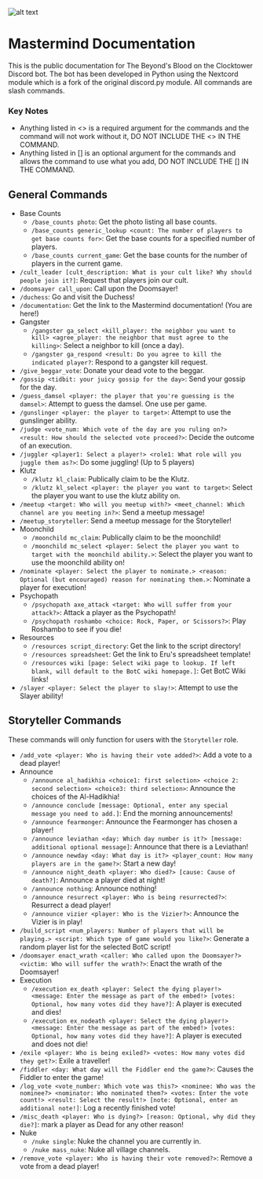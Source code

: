 ![alt text](https://i.ibb.co/hs2Ym63/mastermind.png "Mastermind Logo")
# Mastermind Documentation
This is the public documentation for The Beyond's Blood on the Clocktower Discord bot. The bot has been developed in Python using the Nextcord module which is a fork of the original discord.py module. All commands are slash commands.
### Key Notes
* Anything listed in <> is a required argument for the commands and the command will not work without it, DO NOT INCLUDE THE <> IN THE COMMAND.
* Anything listed in [] is an optional argument for the commands and allows the command to use what you add, DO NOT INCLUDE THE [] IN THE COMMAND.
## General Commands
* Base Counts
  * `/base_counts photo`: Get the photo listing all base counts.
  * `/base_counts generic_lookup <count: The number of players to get base counts for>`: Get the base counts for a specified number of players.
  * `/base_counts current_game`: Get the base counts for the number of players in the current game.
* `/cult_leader [cult_description: What is your cult like? Why should people join it?]`: Request that players join our cult.
* `/doomsayer call_upon`: Call upon the Doomsayer!
* `/duchess`: Go and visit the Duchess!
* `/documentation`: Get the link to the Mastermind documentation! (You are here!)
* Gangster
  * `/gangster ga_select <kill_player: the neighbor you want to kill> <agree_player: the neighbor that must agree to the killing>`: Select a neighbor to kill (once a day).
  * `/gangster ga_respond <result: Do you agree to kill the indicated player?`: Respond to a gangster kill request.
* `/give_beggar_vote`: Donate your dead vote to the beggar.
* `/gossip <tidbit: your juicy gossip for the day>`: Send your gossip for the day.
* `/guess_damsel <player: the player that you're guessing is the damsel>`: Attempt to guess the damsel. One use per game.
* `/gunslinger <player: the player to target>`: Attempt to use the gunslinger ability.
* `/judge <vote_num: Which vote of the day are you ruling on?> <result: How should the selected vote proceed?>`: Decide the outcome of an execution.
* `/juggler <player1: Select a player!> <role1: What role will you juggle them as?>`: Do some juggling! (Up to 5 players)
* Klutz
  * `/klutz kl_claim`: Publically claim to be the Klutz.
  * `/klutz kl_select <player: the player you want to target>`: Select the player you want to use the klutz ability on.
* `/meetup <target: Who will you meetup with?> <meet_channel: Which channel are you meeting in?>`: Send a meetup message!
* `/meetup_storyteller`: Send a meetup message for the Storyteller!
* Moonchild
  * `/moonchild mc_claim`: Publically claim to be the moonchild!
  * `/moonchild mc_select <player: Select the player you want to target with the moonchild ability.>`: Select the player you want to use the moonchild ability on!
* `/nominate <player: Select the player to nominate.> <reason: Optional (but encouraged) reason for nominating them.>`: Nominate a player for execution!
* Psychopath
  * `/psychopath axe_attack <target: Who will suffer from your attack?>`: Attack a player as the Psychopath!
  * `/psychopath roshambo <choice: Rock, Paper, or Scissors?>`: Play Roshambo to see if you die!
* Resources
  * `/resources script_directory`: Get the link to the script directory!
  * `/resources spreadsheet`: Get the link to Eru's spreadsheet template!
  * `/resources wiki [page: Select wiki page to lookup. If left blank, will default to the BotC wiki homepage.]`: Get BotC Wiki links!
* `/slayer <player: Select the player to slay!>`: Attempt to use the Slayer ability!

## Storyteller Commands
These commands will only function for users with the `Storyteller` role.
* `/add_vote <player: Who is having their vote added?>`: Add a vote to a dead player!
* Announce
  * `/announce al_hadikhia <choice1: first selection> <choice 2: second selection> <choice3: third selection>`: Announce the choices of the Al-Hadikhia!
  * `/announce conclude [message: Optional, enter any special message you need to add.]`: End the morning announcements!
  * `/announce fearmonger`: Announce the Fearmonger has chosen a player!
  * `/announce leviathan <day: Which day number is it?> [message: additional optional message]`: Announce that there is a Leviathan!
  * `/announce newday <day: What day is it?> <player_count: How many players are in the game?>`: Start a new day!
  * `/announce night_death <player: Who died?> [cause: Cause of death?]`: Announce a player died at night!
  * `/announce nothing`: Announce nothing!
  * `/announce resurrect <player: Who is being resurrected?>`: Resurrect a dead player!
  * `/announce vizier <player: Who is the Vizier?>`: Announce the Vizier is in play!
* `/build_script <num_players: Number of players that will be playing.> <script: Which type of game would you like?>`: Generate a random player list for the selected BotC script!
* `/doomsayer enact_wrath <caller: Who called upon the Doomsayer?> <victim: Who will suffer the wrath?>`: Enact the wrath of the Doomsayer!
* Execution
  * `/execution ex_death <player: Select the dying player!> <message: Enter the message as part of the embed!> [votes: Optional, how many votes did they have?]`: A player is executed and dies!
  * `/execution ex_nodeath <player: Select the dying player!> <message: Enter the message as part of the embed!> [votes: Optional, how many votes did they have?]`: A player is executed and does not die!
* `/exile <player: Who is being exiled?> <votes: How many votes did they get?>`: Exile a traveller!
* `/fiddler <day: What day will the Fiddler end the game?>`: Causes the Fiddler to enter the game!
* `/log_vote <vote_number: Which vote was this?> <nominee: Who was the nominee?> <nominator: Who nominated them?> <votes: Enter the vote count!> <result: Select the result!> [note: Optional, enter an additional note!]`: Log a recently finished vote!
* `/misc_death <player: Who is dying?> [reason: Optional, why did they die?]`: mark a player as Dead for any other reason!
* Nuke
  * `/nuke single`: Nuke the channel you are currently in.
  * `/nuke mass_nuke`: Nuke all village channels.
* `/remove_vote <player: Who is having their vote removed?>`: Remove a vote from a dead player!
